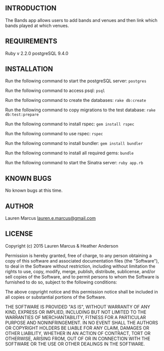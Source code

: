 INTRODUCTION
------------
The Bands app allows users to add bands and venues and then link which bands played at which venues.

REQUIREMENTS
------------
Ruby v 2.2.0
postgreSQL 9.4.0


INSTALLATION
------------
Run the following command to start the postgreSQL server:
`postgres`

Run the following command to access psql:
`psql`

Run the following command to create the databases:
`rake db:create`

Run the following command to copy migrations to the test database:
`rake db:test:prepare`

Run the following command to install rspec:
`gem install rspec`

Run the following command to use rspec:
`rspec`

Run the following command to install bundler:
`gem install bundler`

Run the following command to install all required gems:
`bundle`

Run the following command to start the Sinatra server:
`ruby app.rb`


KNOWN BUGS
---------
No known bugs at this time.

AUTHOR
-------
Lauren Marcus
lauren.e.marcus@gmail.com

LICENSE
-------

Copyright (c) 2015 Lauren Marcus & Heather Anderson

Permission is hereby granted, free of charge, to any person obtaining a copy of this software and associated documentation files (the "Software"), to deal in the Software without restriction, including without limitation the rights to use, copy, modify, merge, publish, distribute, sublicense, and/or sell copies of the Software, and to permit persons to whom the Software is furnished to do so, subject to the following conditions:

The above copyright notice and this permission notice shall be included in all copies or substantial portions of the Software.

THE SOFTWARE IS PROVIDED "AS IS", WITHOUT WARRANTY OF ANY KIND, EXPRESS OR IMPLIED, INCLUDING BUT NOT LIMITED TO THE WARRANTIES OF MERCHANTABILITY, FITNESS FOR A PARTICULAR PURPOSE AND NONINFRINGEMENT. IN NO EVENT SHALL THE AUTHORS OR COPYRIGHT HOLDERS BE LIABLE FOR ANY CLAIM, DAMAGES OR OTHER LIABILITY, WHETHER IN AN ACTION OF CONTRACT, TORT OR OTHERWISE, ARISING FROM, OUT OF OR IN CONNECTION WITH THE SOFTWARE OR THE USE OR OTHER DEALINGS IN THE SOFTWARE.
